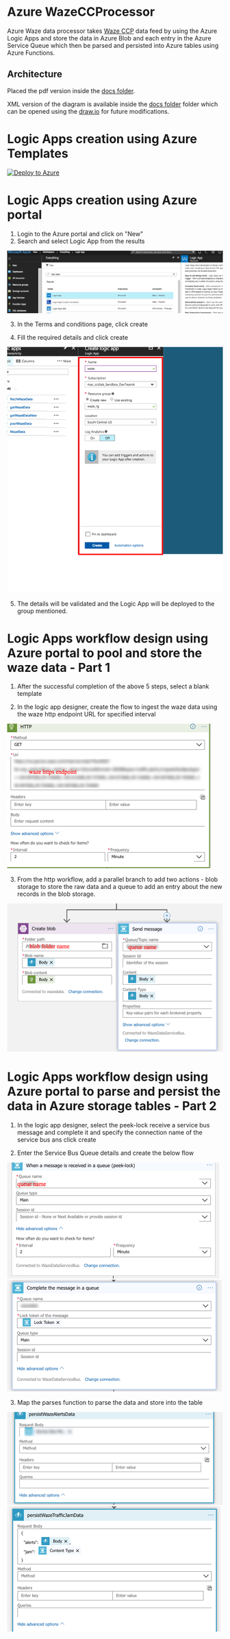 # Azure WazeCCProcessor  
Azure Waze data processor takes [Waze CCP](https://www.waze.com/ccp) data feed by using the Azure Logic Apps and store the data in Azure Blob and each entry in the Azure Service Queue which then be parsed and persisted into Azure tables using Azure Functions.

## Architecture

Placed the pdf version inside the [docs folder](https://github.com/CityofDenver/WazeCCProcessorV1/blob/master/azure/docs/WazeCCPprocessorAzureV1.pdf). 

XML version of the diagram is available inside the [docs folder](https://github.com/CityofDenver/WazeCCProcessorV1/blob/master/azure/docs/WazeCCPprocessorAzureV1.xml) folder which can be opened using the [draw.io](https://www.draw.io/) for future modifications. 

# Logic Apps creation using Azure Templates
[![Deploy to Azure](http://azuredeploy.net/deploybutton.png)](https://portal.azure.com/#create/Microsoft.Template/uri/<url-encoded-path-to-azuredeploy-json>)

# Logic Apps creation using Azure portal 
1. Login to the Azure portal and click on "New"
2. Search and select Logic App from the results 

![alt text](screenshots/LogicAppNew.png "Logic App New")

3. In the Terms and conditions page, click create

4. Fill the required details and click create 

![alt text](screenshots/LogicAppcreation.png "Logic App creation required details")

5. The details will be validated and the Logic App will be deployed to the group mentioned. 

# Logic Apps workflow design using Azure portal to pool and store the waze data - Part 1
1. After the successful completion of the above 5 steps, select a blank template

2. In the logic app designer, create the flow to ingest the waze data using the waze http endpoint URL for specified interval

![alt text](screenshots/logicappdesigner-http.png "Logic App workflow design to pool waze data using HTTP")

3. From the http workflow, add a parallel branch to add two actions - blob storage to store the raw data and a queue to add an entry about the new records in the blob storage. 

![alt text](screenshots/LogicAppDesignblobqueue.png "Logic App workflow design to store data in blob and an queue to add an entry")

# Logic Apps workflow design using Azure portal to parse and persist the data in Azure storage tables - Part 2
1. In the logic app designer, select the peek-lock receive a service bus message and complete it and specify the connection name of the service bus ans click create

2. Enter the Service Bus Queue details and create the below flow

![alt text](screenshots/logicapppeek.png "Logic App workflow design for peek-lock flow")
![alt text](screenshots/logicappcompletethequeue.png "Logic App workflow design for the message completion")

3. Map the parses function to parse the data and store into the table

![alt text](screenshots/logicapppersistalertdata.png "Logic App workflow design for peek-lock flow")
![alt text](screenshots/logicappjam.png "Logic App workflow design for the message completion")

